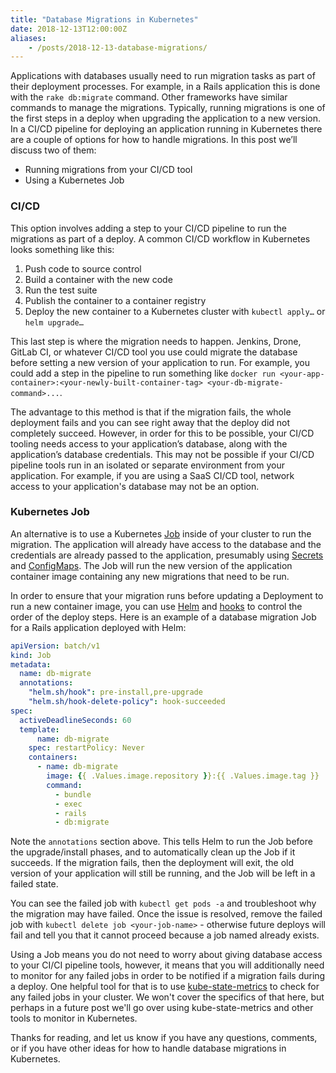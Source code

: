 ```yaml
---
title: "Database Migrations in Kubernetes"
date: 2018-12-13T12:00:00Z
aliases:
    - /posts/2018-12-13-database-migrations/
---
```


Applications with databases usually need to run migration tasks as part of their deployment processes. For example, in a Rails application this is done with the `rake db:migrate` command. Other frameworks have similar commands to manage the migrations.  Typically, running migrations is one of the first steps in a deploy when upgrading the application to a new version. In a CI/CD pipeline for deploying an application running in Kubernetes there are a couple of options for how to handle migrations. In this post we’ll discuss two of them:

- Running migrations from your CI/CD tool
- Using a Kubernetes Job

### CI/CD

This option involves adding a step to your CI/CD pipeline to run the migrations as part of a deploy. A common CI/CD workflow in Kubernetes looks something like this:

1. Push code to source control
2. Build a container with the new code
3. Run the test suite
4. Publish the container to a container registry
5. Deploy the new container to a Kubernetes cluster with `kubectl apply…` or `helm upgrade…`

This last step is where the migration needs to happen. Jenkins, Drone, GitLab CI, or whatever CI/CD tool you use could migrate the database before setting a new version of your application to run. For example, you could add a step in the pipeline to run something like `docker run <your-app-container>:<your-newly-built-container-tag> <your-db-migrate-command>...`.

The advantage to this method is that if the migration fails, the whole deployment fails and you can see right away that the deploy did not completely succeed. However, in order for this to be possible, your CI/CD tooling needs access to your application’s database, along with the application’s database credentials. This may not be possible if your CI/CD pipeline tools run in an isolated or separate environment from your application. For example, if you are using a SaaS CI/CD tool, network access to your application's database may not be an option.
<!--more-->

### Kubernetes Job

An alternative is to use a Kubernetes [Job](https://kubernetes.io/docs/concepts/workloads/controllers/jobs-run-to-completion/) inside of your cluster to run the migration. The application will already have access to the database and the credentials are already passed to the application, presumably using [Secrets](https://kubernetes.io/docs/concepts/configuration/secret/) and [ConfigMaps](https://kubernetes.io/docs/tasks/configure-pod-container/configure-pod-configmap/). The Job will run the new version of the application container image containing any new migrations that need to be run.

In order to ensure that your migration runs before updating a Deployment to run a new container image, you can use [Helm](https://www.helm.sh/) and [hooks](https://github.com/helm/helm/blob/master/docs/charts_hooks.md) to control the order of the deploy steps. Here is an example of a database migration Job for a Rails application deployed with Helm:

```YAML
apiVersion: batch/v1
kind: Job
metadata:
  name: db-migrate
  annotations:
    "helm.sh/hook": pre-install,pre-upgrade
    "helm.sh/hook-delete-policy": hook-succeeded
spec:
  activeDeadlineSeconds: 60
  template:
      name: db-migrate
    spec: restartPolicy: Never
    containers:
      - name: db-migrate
        image: {{ .Values.image.repository }}:{{ .Values.image.tag }}
        command:
          - bundle
          - exec
          - rails
          - db:migrate
```

Note the `annotations` section above. This tells Helm to run the Job before the upgrade/install phases, and to automatically clean up the Job if it succeeds. If the migration fails, then the deployment will exit, the old version of your application will still be running, and the Job will be left in a failed state.

You can see the failed job with `kubectl get pods -a` and troubleshoot why the migration may have failed. Once the issue is resolved, remove the failed job with `kubectl delete job <your-job-name>` - otherwise future deploys will fail and tell you that it cannot proceed because a job named <your-job-name> already exists.

Using a Job means you do not need to worry about giving database access to your CI/CI pipeline tools, however, it means that you will additionally need to monitor for any failed jobs in order to be notified if a migration fails during a deploy. One helpful tool for that is to use [kube-state-metrics](https://github.com/kubernetes/kube-state-metrics) to check for any failed jobs in your cluster. We won't cover the specifics of that here, but perhaps in a future post we'll go over using kube-state-metrics and other tools to monitor in Kubernetes.

Thanks for reading, and let us know if you have any questions, comments, or if you have other ideas for how to handle database migrations in Kubernetes.
